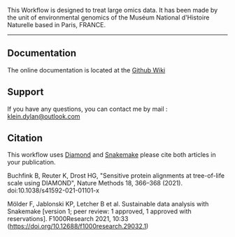 This Workflow is designed to treat large omics data. It has been made by the unit of environmental genomics of the Muséum National d'Histoire Naturelle based in Paris, FRANCE.

***
## Documentation

The online documentation is located at the [Github Wiki](https://github.com/Dylkln/EGmnhn/wiki)

## Support

If you have any questions, you can contact me by mail : klein.dylan@outlook.com

## Citation

This workflow uses [Diamond](https://github.com/bbuchfink/diamond) and [Snakemake](https://snakemake.readthedocs.io/en/stable/) please cite both articles in your publication.

Buchfink B, Reuter K, Drost HG, "Sensitive protein alignments at tree-of-life scale using DIAMOND", Nature Methods 18, 366–368 (2021). doi:10.1038/s41592-021-01101-x

Mölder F, Jablonski KP, Letcher B et al. Sustainable data analysis with Snakemake [version 1; peer review: 1 approved, 1 approved with reservations]. F1000Research 2021, 10:33 (https://doi.org/10.12688/f1000research.29032.1) 
